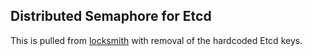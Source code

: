 ## Distributed Semaphore for Etcd

This is pulled from [locksmith](https://github.com/coreos/locksmith/tree/master/lock)
with removal of the hardcoded Etcd keys.

